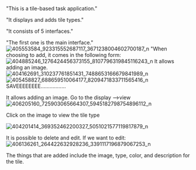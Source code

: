 "This is a tile-based task application."

"It displays and adds tile types."

"It consists of 5 interfaces."

"The first one is the main interface."
![405553584_923315552687117_3671238004602700187_n](https://github.com/Mohammadhalhuli/Ass1_Mohammad_1191413/assets/76239310/54b92b9d-1fb9-4049-a25a-81308560d48a)
"When choosing to add, it comes in the following form:
![404885246_1276424456373155_8107796319845116243_n](https://github.com/Mohammadhalhuli/Ass1_Mohammad_1191413/assets/76239310/78223684-72fe-4ba3-bf71-fdb306f832a2)
It allows adding an image.
![404162691_310237761851431_7488653166679841989_n](https://github.com/Mohammadhalhuli/Ass1_Mohammad_1191413/assets/76239310/5041dcd0-9a9a-41c1-8255-cd989810a6d2)
![405458827_688659510064177_8209471833711565416_n](https://github.com/Mohammadhalhuli/Ass1_Mohammad_1191413/assets/76239310/077ee47a-e50e-4717-935c-3e9eeb6ac5e3)
SAVEEEEEEEE.................

It allows adding an image.
Go to the display -->view
![406205160_725903065664307_5945182798754896112_n](https://github.com/Mohammadhalhuli/Ass1_Mohammad_1191413/assets/76239310/e0055273-bca2-43d6-90de-ad2c64ba19e5)

Click on the image to view the tile type

![404201414_369352462200327_5051021577119817879_n](https://github.com/Mohammadhalhuli/Ass1_Mohammad_1191413/assets/76239310/a0c4f537-fb0d-4a9e-90a3-7d7ac14d5936)

It is possible to delete and edit.
If we want to edit:
![406136261_264422632928236_3391117196879067253_n](https://github.com/Mohammadhalhuli/Ass1_Mohammad_1191413/assets/76239310/647c2efb-a871-432a-bad9-467179f6a385)

The things that are added include the image, type, color, and description for the tile.

